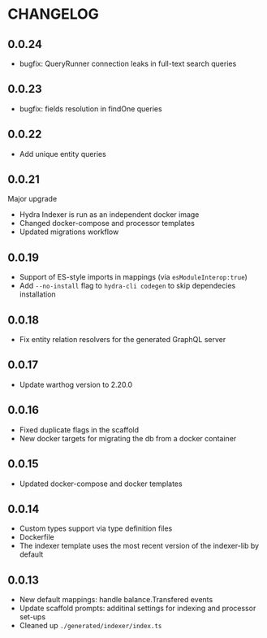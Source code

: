 # CHANGELOG

## 0.0.24

- bugfix: QueryRunner connection leaks in full-text search queries

## 0.0.23

- bugfix: fields resolution in findOne queries

## 0.0.22

- Add unique entity queries

## 0.0.21

Major upgrade

- Hydra Indexer is run as an independent docker image
- Changed docker-compose and processor templates
- Updated migrations workflow 

## 0.0.19

- Support of ES-style imports in mappings (via `esModuleInterop:true`)
- Add `--no-install` flag to `hydra-cli codegen` to skip dependecies installation

## 0.0.18

- Fix entity relation resolvers for the generated GraphQL server

## 0.0.17

- Update warthog version to 2.20.0

## 0.0.16

- Fixed duplicate flags in the scaffold
- New docker targets for migrating the db from a docker container

## 0.0.15

- Updated docker-compose and docker templates

## 0.0.14

- Custom types support via type definition files
- Dockerfile
- The indexer template uses the most recent version of the indexer-lib by default

## 0.0.13

- New default mappings: handle balance.Transfered events
- Update scaffold prompts: additinal settings for indexing and processor set-ups
- Cleaned up `./generated/indexer/index.ts` 